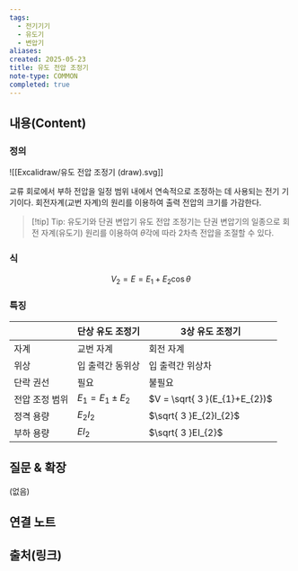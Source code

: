 ```yaml
---
tags:
  - 전기기기
  - 유도기
  - 변압기
aliases: 
created: 2025-05-23
title: 유도 전압 조정기
note-type: COMMON
completed: true
---
```


## 내용(Content)
### 정의
![[Excalidraw/유도 전압 조정기 (draw).svg]]

교류 회로에서 부하 전압을 일정 범위 내에서 연속적으로 조정하는 데 사용되는 전기 기기이다. 회전자계(교번 자계)의 원리를 이용하여 출력 전압의 크기를 가감한다.

>[!tip] Tip: 유도기와 단권 변압기
>유도 전압 조정기는 단권 변압기의 일종으로 회전 자계(유도기) 원리를 이용하여 $\theta$각에 따라 2차측 전압을 조절할 수 있다.

### 식
$$
V_{2} = E = E_{1}+E_{2}\cos\theta
$$

### 특징

|          | 단상 유도 조정기              | 3상 유도 조정기                     |
| -------- | ---------------------- | ----------------------------- |
| 자계       | 교번 자계                  | 회전 자계                         |
| 위상       | 입 출력간 동위상              | 입 출력간 위상차                     |
| 단락 권선    | 필요                     | 불필요                           |
| 전압 조정 범위 | $E_{1}=E_{1}\pm E_{2}$ | $V = \sqrt{ 3 }(E_{1}+E_{2})$ |
| 정격 용량    | $E_{2}I_{2}$           | $\sqrt{ 3 }E_{2}I_{2}$        |
| 부하 용량    | $EI_{2}$               | $\sqrt{ 3 }EI_{2}$            |


## 질문 & 확장

(없음)

## 연결 노트

## 출처(링크)